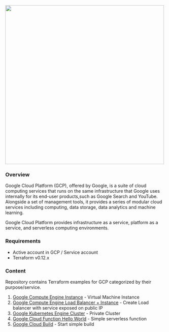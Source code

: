<img width="500" src="https://cloud.google.com/_static/87a95081a4/images/cloud/cloud-logo.svg">

### Overview

Google Cloud Platform (GCP), offered by Google, is a suite of cloud computing services that runs on the same infrastructure that Google uses internally for its end-user products,such as Google Search and YouTube. Alongside a set of management tools, it provides a series of modular cloud services including computing, data storage, data analytics and machine learning.

Google Cloud Platform provides infrastructure as a service, platform as a service, and serverless computing environments.

### Requirements

- Active account in GCP / Service account
- Terraform v0.12.x

### Content

Repository contains Terraform examples for GCP categorized by their purpose/service.

1. [Google Compute Engine Instance](https://github.com/innovation-lab-prague/gcp-terraform/tree/master/01-gce-instance) - Virtual Machine Instance
2. [Google Compute Engine Load Balancer + Instance](https://github.com/innovation-lab-prague/gcp-terraform/tree/master/02-load-balancer) - Create Load balancer with service exposed on public IP
3. [Google Kubernetes Engine Cluster](https://github.com/innovation-lab-prague/gcp-terraform/tree/master/03-gke-cluster) - Private Cluster
4. [Google Cloud Function Hello World](https://github.com/innovation-lab-prague/gcp-terraform/tree/master/04-cloud-function) - Simple serverless function
5. [Google Cloud Build](https://github.com/innovation-lab-prague/gcp-terraform/tree/master/05-cloud-build) - Start simple build

